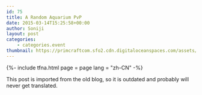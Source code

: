 ```yaml
---
id: 75
title: A Random Aquarium PvP
date: 2015-03-14T15:25:58+00:00
author: Soniji
layout: post
categories: 
    - categories.event
thumbnail: https://primcraftcom.sfo2.cdn.digitaloceanspaces.com/assets/wp-content/uploads/2015/03/2015-03-14_15.54.46.png
---
```

{%- include tfna.html page = page lang = "zh-CN" -%}
  
This post is imported from the old blog, so it is outdated and probably will never get translated.